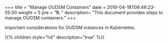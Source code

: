 +++
title = "Manage OUDSM Containers"
date = 2019-04-18T06:46:23-05:00
weight = 5 
pre = "<b>5. </b>"
description=  "This document provides steps to manage OUDSM containers."
+++

Important considerations for OUDSM instances in Kubernetes.

{{% children style="h4" description="true" %}}

